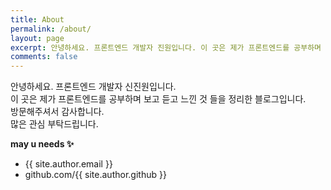 ```yaml
---
title: About
permalink: /about/
layout: page
excerpt: 안녕하세요. 프론트엔드 개발자 진원입니다. 이 곳은 제가 프론트엔드를 공부하며 보고 듣고 느낀 것 들을 정리한 블로그입니다. 많은 관심 부탁드립니다. 방문해주셔서 감사합니다.
comments: false
---
```



안녕하세요. 프론트엔드 개발자 신진원입니다. <br>
이 곳은 제가 프론트엔드를 공부하며 보고 듣고 느낀 것 들을 정리한 블로그입니다. <br>
방문해주셔서 감사합니다.<br>
많은 관심 부탁드립니다.


**may u needs ✨**

- {{ site.author.email }}
- github.com/{{ site.author.github }}
